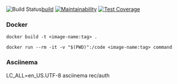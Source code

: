 ![Build Status][build-badge][build]
[![Maintainability](https://api.codeclimate.com/v1/badges/68d794455d2f7b7e82db/maintainability)](https://codeclimate.com/github/greybutton/project-lvl2-s221/maintainability)
[![Test Coverage](https://api.codeclimate.com/v1/badges/68d794455d2f7b7e82db/test_coverage)](https://codeclimate.com/github/greybutton/project-lvl2-s221/test_coverage)

### Docker

`docker build -t <image-name:tag> .`

`docker run --rm -it -v "$(PWD)":/code <image-name:tag> command`

### Asciinema

LC_ALL=en_US.UTF-8 asciinema rec/auth

[build-badge]: https://img.shields.io/travis/greybutton/project-lvl2-s221.svg?style=flat-square
[build]: https://travis-ci.org/greybutton/project-lvl2-s221
